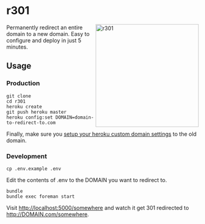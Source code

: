 # r301

<img src="https://raw.githubusercontent.com/scottmotte/r301/master/r301.gif" alt="r301" align="right" width="270" />

Permanently redirect an entire domain to a new domain. Easy to configure and deploy in just 5 minutes.

## Usage

### Production

```
git clone
cd r301
heroku create
git push heroku master
heroku config:set DOMAIN=domain-to-redirect-to.com
```

Finally, make sure you [setup your heroku custom domain settings](https://devcenter.heroku.com/articles/custom-domains) to the old domain.

### Development

```
cp .env.example .env
```

Edit the contents of .env to the DOMAIN you want to redirect to.

```
bundle
bundle exec foreman start
```

Visit <http://localhost:5000/somewhere> and watch it get 301 redirected to <http://DOMAIN.com/somewhere>.


